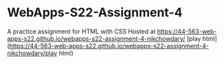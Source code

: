 # WebApps-S22-Assignment-4
A practice assignment for HTML with CSS
Hosted at  https://44-563-web-apps-s22.github.io/webapps-s22-assignment-4-nikchowdary/
 [play html](https://44-563-web-apps-s22.github.io/webapps-s22-assignment-4-nikchowdary/play html)